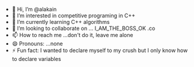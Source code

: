 - 👋 Hi, I’m @alakain
- 👀 I’m interested in competitive programing in C++
- 🌱 I’m currently learning C++ algorithms
- 💞️ I’m looking to collaborate on ... I_AM_THE_BOSS_OK .co
- 📫 How to reach me ...don't do it, leave me alone
- 😄 Pronouns: ...none
- ⚡ Fun fact: I wanted to declare myself to my crush but I only know how to declare variables

<!---
alakain/alakain is a ✨ special ✨ repository because its `README.md` (this file) appears on your GitHub profile.
You can click the Preview link to take a look at your changes.
--->
